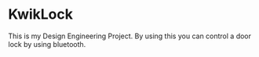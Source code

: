 # KwikLock
This is my Design Engineering Project. By using this you can control a door lock by using bluetooth.
